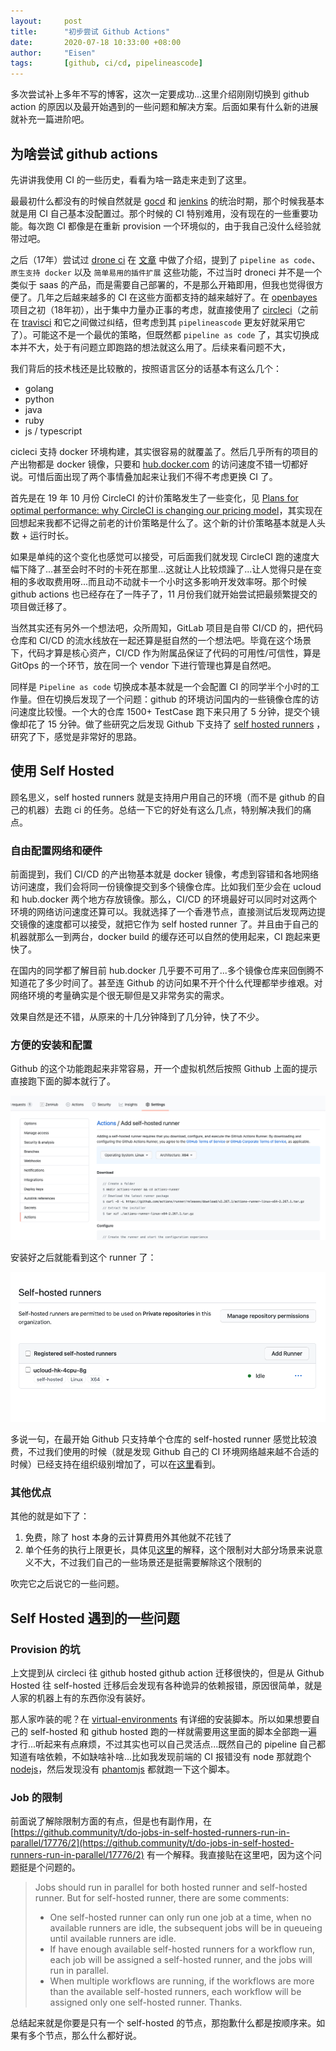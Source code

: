 ```yaml
---
layout:     post
title:      "初步尝试 Github Actions"
date:       2020-07-18 10:33:00 +08:00
author:     "Eisen"
tags:       [github, ci/cd, pipelineascode]
---
```


多次尝试补上多年不写的博客，这次一定要成功...这里介绍刚刚切换到 github action 的原因以及最开始遇到的一些问题和解决方案。后面如果有什么新的进展就补充一篇进阶吧。

## 为啥尝试 github actions

先讲讲我使用 CI 的一些历史，看看为啥一路走来走到了这里。

最最初什么都没有的时候自然就是 [gocd](https://www.gocd.org/) 和 [jenkins](https://www.jenkins.io/) 的统治时期，那个时候我基本就是用 CI 自己基本没配置过。那个时候的 CI 特别难用，没有现在的一些重要功能。每次跑 CI 都像是在重新 provision 一个环境似的，由于我自己没什么经验就带过吧。

之后（17年）尝试过 [drone ci](https://drone.io/) 在 [文章](http://aisensiy.github.io/2017/08/04/drone-best-ci/) 中做了介绍，提到了 `pipeline as code`、`原生支持 docker` 以及 `简单易用的插件扩展` 这些功能，不过当时 droneci 并不是一个类似于 saas 的产品，而是需要自己部署的，不是那么开箱即用，但我也觉得很方便了。几年之后越来越多的 CI 在这些方面都支持的越来越好了。在 [openbayes](https://openbayes.com) 项目之初（18年初），出于集中力量办正事的考虑，就直接使用了 [circleci](https://circleci.com/)（之前在 [travisci](https://travis-ci.org/) 和它之间做过纠结，但考虑到其 `pipelineascode` 更友好就采用它了）。可能这不是一个最优的策略，但既然都 `pipeline as code` 了，其实切换成本并不大，处于有问题立即跑路的想法就这么用了。后续来看问题不大，

我们背后的技术栈还是比较散的，按照语言区分的话基本有这么几个：

- golang
- python
- java 
- ruby
- js / typescript

cicleci 支持 docker 环境构建，其实很容易的就覆盖了。然后几乎所有的项目的产出物都是 docker 镜像，只要和 [hub.docker.com](https://hub.docker.com) 的访问速度不错一切都好说。可惜后面出现了两个事情叠加起来让我们不得不考虑更换 CI 了。

首先是在 19 年 10 月份 CircleCI 的计价策略发生了一些变化，见 [Plans for optimal performance: why CircleCI is changing our pricing model](https://circleci.com/blog/plans-for-optimal-performance-why-circleci-is-changing-our-pricing-model/)，其实现在回想起来我都不记得之前老的计价策略是什么了。这个新的计价策略基本就是人头数 + 运行时长。

如果是单纯的这个变化也感觉可以接受，可后面我们就发现 CircleCI 跑的速度大幅下降了...甚至会时不时的卡死在那里...这就让人比较烦躁了...让人觉得只是在变相的多收取费用呀...而且动不动就卡一个小时这多影响开发效率呀。那个时候 github actions 也已经存在了一阵子了，11 月份我们就开始尝试把最频繁提交的项目做迁移了。

当然其实还有另外一个想法吧，众所周知，GitLab 项目是自带 CI/CD 的，把代码仓库和 CI/CD 的流水线放在一起还算是挺自然的一个想法吧。毕竟在这个场景下，代码才算是核心资产，CI/CD 作为附属品保证了代码的可用性/可信性，算是 GitOps 的一个环节，放在同一个 vendor 下进行管理也算是自然吧。

同样是 `Pipeline as code` 切换成本基本就是一个会配置 CI 的同学半个小时的工作量。但在切换后发现了一个问题：github 的环境访问国内的一些镜像仓库的访问速度比较慢。一个大的仓库 1500+ TestCase 跑下来只用了 5 分钟，提交个镜像却花了 15 分钟。做了些研究之后发现 Github 下支持了 [self hosted runners](https://docs.github.com/en/actions/hosting-your-own-runners/about-self-hosted-runners) ，研究了下，感觉是非常好的思路。

## 使用 Self Hosted

顾名思义，self hosted runners 就是支持用户用自己的环境（而不是 github 的自己的机器）去跑 ci 的任务。总结一下它的好处有这么几点，特别解决我们的痛点。

### 自由配置网络和硬件

前面提到，我们 CI/CD 的产出物基本就是 docker 镜像，考虑到容错和各地网络访问速度，我们会将同一份镜像提交到多个镜像仓库。比如我们至少会在 ucloud 和 hub.docker 两个地方存放镜像。那么，CI/CD 的环境最好可以同时对这两个环境的网络访问速度还算可以。我就选择了一个香港节点，直接测试后发现两边提交镜像的速度都可以接受，就把它作为 self hosted runner 了。并且由于自己的机器就那么一到两台，docker build 的缓存还可以自然的使用起来，CI 跑起来更快了。

在国内的同学都了解目前 hub.docker 几乎要不可用了...多个镜像仓库来回倒腾不知道花了多少时间了。甚至连 Github 的访问如果不开个什么代理都举步维艰。对网络环境的考量确实是个很无聊但是又非常务实的需求。

效果自然是还不错，从原来的十几分钟降到了几分钟，快了不少。

### 方便的安装和配置

Github 的这个功能跑起来非常容易，开一个虚拟机然后按照 Github 上面的提示直接跑下面的脚本就行了。

![](/img/in-post/github-actions/2020-07-18-15-50-01.png)

安装好之后就能看到这个 runner 了：

![](/img/in-post/github-actions/2020-07-18-14-31-29.png)

多说一句，在最开始 Github 只支持单个仓库的 self-hosted runner 感觉比较浪费，不过我们使用的时候（就是发现 Github 自己的 CI 环境网络越来越不合适的时候）已经支持在组织级别增加了，可以在[这里](https://docs.github.com/en/actions/hosting-your-own-runners/adding-self-hosted-runners#adding-a-self-hosted-runner-to-an-organization)看到。

### 其他优点

其他的就是如下了：

1. 免费，除了 host 本身的云计算费用外其他就不花钱了
2. 单个任务的执行上限更长，具体见[这里](https://docs.github.com/en/actions/getting-started-with-github-actions/about-github-actions#usage-limits)的解释，这个限制对大部分场景来说意义不大，不过我们自己的一些场景还是挺需要解除这个限制的

吹完它之后说它的一些问题。

## Self Hosted 遇到的一些问题

### Provision 的坑

上文提到从 circleci 往 github hosted github action 迁移很快的，但是从 Github Hosted 往 self-hosted 迁移后会发现有各种诡异的依赖报错，原因很简单，就是人家的机器上有的东西你没有装好。

那人家咋装的呢？在 [virtual-environments](https://github.com/actions/virtual-environments) 有详细的安装脚本。所以如果想要自己的 self-hosted 和 github hosted 跑的一样就需要用这里面的脚本全部跑一遍才行...听起来有点麻烦，不过其实也可以自己灵活点...既然自己的 pipeline 自己都知道有啥依赖，不如缺啥补啥...比如我发现前端的 CI 报错没有 node 那就跑个 [nodejs](https://github.com/actions/virtual-environments/blob/main/images/linux/scripts/installers/nodejs.sh)，然后发现没有 [phantomjs](https://github.com/actions/virtual-environments/blob/main/images/linux/scripts/installers/phantomjs.sh) 都就跑一下这个脚本。

### Job 的限制

前面说了解除限制方面的有点，但是也有副作用，在 [https://github.community/t/do-jobs-in-self-hosted-runners-run-in-parallel/17776/2](https://github.community/t/do-jobs-in-self-hosted-runners-run-in-parallel/17776/2) 有一个解释。我直接贴在这里吧，因为这个问题挺是个问题的。

> Jobs should run in parallel for both hosted runner and self-hosted runner.
> But for self-hosted runner, there are some comments:
> - One self-hosted runner can only run one job at a time, when no available runners are idle, the subsequent jobs will be in queueing until available runners are idle.
> - If have enough available self-hosted runners for a workflow run, each job will be assigned a self-hosted runner, and the jobs will run in parallel.
> - When multiple workflows are running, if the workflows are more than the available self-hosted runners, each workflow will be assigned only one self-hosted runner.
Thanks.

总结起来就是你要是只有一个 self-hosted 的节点，那抱歉什么都是按顺序来。如果有多个节点，那么什么都好说。
